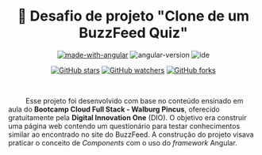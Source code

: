 <h1 align="center">📝  Desafio de projeto  "Clone de um BuzzFeed Quiz" </h1>

<div align="center">

[![made-with-angular](https://img.shields.io/badge/Made%20with-Angular%20CLI-d92620.svg)](https://github.com/angular/angular-cli)
![angular-version](https://img.shields.io/badge/version-15.0.4-0671af.svg)
![ide](https://img.shields.io/badge/Editor-VSCode%201.74.3-3cb48c.svg)

[![GitHub stars](https://img.shields.io/github/stars/biachristie/BuzzFeedQuizAngular.svg?style=social&label=Star&maxAge=2592000)](https://github.com/biachristie/BuzzFeedQuizAngular/stargazers)
[![GitHub watchers](https://img.shields.io/github/watchers/biachristie/BuzzFeedQuizAngular.svg?style=social&label=Watch&maxAge=2592000)](https://github.com/biachristie/BuzzFeedQuizAngular/watchers)
[![GitHub forks](https://img.shields.io/github/forks/biachristie/BuzzFeedQuizAngular.svg?style=social&label=Fork&maxAge=2592000)](https://github.com/biachristie/BuzzFeedQuizAngular/network/members)

</div>
<br>

<p align="justify">

&ensp;&ensp;&ensp;&ensp;&ensp;Esse projeto foi desenvolvido com base no conteúdo ensinado em aula do **Bootcamp Cloud Full Stack - Walburg Pincus**, oferecido gratuitamente pela **Digital Innovation One** (DIO). O objetivo era construir uma página web contendo um questionário para testar conhecimentos similar ao encontrado no site do BuzzFeed. A construção do projeto visava praticar o conceito de *Components* com o uso do *framework* Angular.

</p>